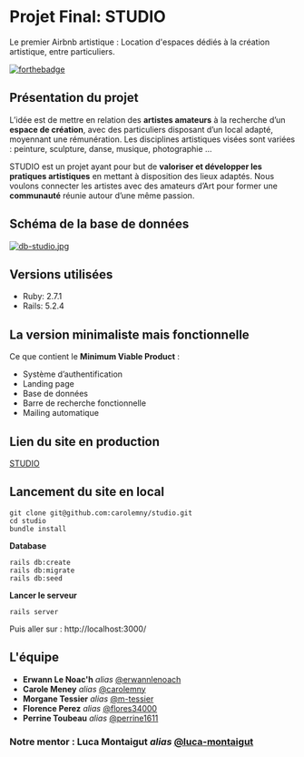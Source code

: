 # Projet Final: STUDIO

Le premier Airbnb artistique : Location d'espaces dédiés à la création artistique, entre particuliers.

[![forthebadge](https://forthebadge.com/images/badges/built-with-love.svg)](https://forthebadge.com)

## Présentation du projet

L’idée est de mettre en relation des **artistes amateurs** à la recherche d’un **espace de création**, avec des particuliers disposant d’un local adapté, moyennant une rémunération. Les disciplines artistiques visées sont variées : peinture, sculpture, danse, musique, photographie …

STUDIO est un projet ayant pour but de **valoriser et développer les pratiques artistiques** en mettant à disposition des lieux adaptés. Nous voulons connecter les artistes avec des amateurs d’Art pour former une **communauté** réunie autour d’une même passion.

## Schéma de la base de données

[![db-studio.jpg](https://i.postimg.cc/qvNyzBZV/db-studio.jpg)](https://postimg.cc/HrCVNmgB)

## Versions utilisées 

* Ruby: 2.7.1
* Rails: 5.2.4

## La version minimaliste mais fonctionnelle

Ce que contient le **Minimum Viable Product** :

* Système d’authentification
* Landing page
* Base de données
* Barre de recherche fonctionnelle
* Mailing automatique

## Lien du site en production

[STUDIO](https://studiofinalproject.herokuapp.com/)

## Lancement du site en local

```
git clone git@github.com:carolemny/studio.git
cd studio
bundle install
```

**Database**

```
rails db:create
rails db:migrate
rails db:seed
```

**Lancer le serveur**

`rails server`

Puis aller sur : http://localhost:3000/

## L'équipe

* **Erwann Le Noac'h** _alias_ [@erwannlenoach](https://github.com/erwannlenoach)
* **Carole Meney** _alias_ [@carolemny](https://github.com/carolemny)
* **Morgane Tessier** _alias_ [@m-tessier](https://github.com/m-tessier)
* **Florence Perez** _alias_ [@flores34000](https://github.com/flores34000)
* **Perrine Toubeau** _alias_ [@perrine1611](https://github.com/perrine1611)

### Notre mentor : Luca Montaigut _alias_ [@luca-montaigut](https://github.com/luca-montaigut)